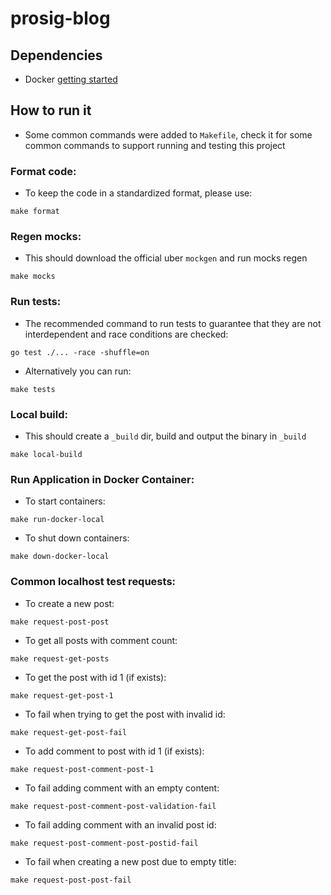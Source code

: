 # prosig-blog

## Dependencies

- Docker [getting started](https://www.docker.com/get-started/)

## How to run it

- Some common commands were added to `Makefile`, check it for some common commands to support running and testing this project

### Format code:

- To keep the code in a standardized format, please use:

```shell
make format
```

### Regen mocks:

- This should download the official uber `mockgen` and run mocks regen

```shell
make mocks
```

### Run tests:

- The recommended command to run tests to guarantee that they are not interdependent and race conditions are checked:

```shell
go test ./... -race -shuffle=on
```

- Alternatively you can run:

```shell
make tests
```

### Local build:

- This should create a `_build` dir, build and output the binary in `_build`

```shell
make local-build
```

### Run Application in Docker Container:

- To start containers:

```shell
make run-docker-local
```

- To shut down containers:

```shell
make down-docker-local
```

### Common localhost test requests:

- To create a new post:

```shell
make request-post-post
```

- To get all posts with comment count:

```shell
make request-get-posts
```

- To get the post with id 1 (if exists):

```shell
make request-get-post-1
```

- To fail when trying to get the post with invalid id:

```shell
make request-get-post-fail
```

- To add comment to post with id 1 (if exists):

```shell
make request-post-comment-post-1
```

- To fail adding comment with an empty content:

```shell
make request-post-comment-post-validation-fail
```

- To fail adding comment with an invalid post id:

```shell
make request-post-comment-post-postid-fail
```

- To fail when creating a new post due to empty title:

```shell
make request-post-post-fail
```
